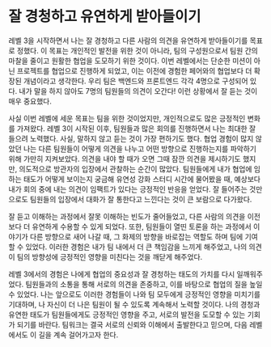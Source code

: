 # 잘 경청하고 유연하게 받아들이기

레벨 3을 시작하면서 나는 잘 경청하고 다른 사람의 의견을 유연하게 받아들이기를 목표로 정했다. 이 목표는 개인적인 발전을 위한 것이 아니라, 팀의 구성원으로서 팀원 간의 마찰을 줄이고 원활한 협업을 도모하기 위한 것이다. 이번 레벨에서는 단순한 미션이 아닌 프로젝트를 협업으로 진행하게 되었고, 이는 이전에 경험한 페어와의 협업보다 더 확장된 개념이라고 생각한다. 우리 팀은 백엔드와 프론트엔드 각각 4명으로 구성되어 있다. 내가 말을 하지 않아도 7명의 팀원들의 의견이 오간다! 이런 상황에서 잘 듣는 것이 매우 중요했다.

사실 이번 레벨에 세운 목표는 팀을 위한 것이었지만, 개인적으로도 많은 긍정적인 변화를 가져왔다. 레벨 3이 시작된 이후, 팀원들과 많은 회의를 진행하면서 나는 최대한 잘 들으려 노력했다. 사실, 말하지 않고 듣는 것이 가장 편하기도 했다. 협업 경험이 많지 않았던 나는 다른 팀원들이 어떻게 의견을 나누고 어떤 방향으로 진행하는지를 파악하기 위해 가만히 지켜보았다. 의견을 내야 할 때가 오면 그때 잠깐 의견을 제시하기도 했지만, 의도적으로 방관자의 입장에서 관찰하는 순간이 많았다. 팀원들에게 내가 협업에 임하는 태도가 어떻게 보이는지 궁금해 유연성 강화 스터디 시간에 물어봤을 때, 예상보다 내가 회의 중에 내는 의견이 임팩트가 있다는 긍정적인 반응을 얻었다. 잘 들어주는 것만으로도 팀원들의 입장에서 대화가 잘 통한다고 느낀다는 것이 큰 보람으로 다가왔다. 

잘 듣고 이해하는 과정에서 잘못 이해하는 빈도가 줄어들었고, 다른 사람의 의견을 이전보다 더 유연하게 수용할 수 있게 되었다. 또한, 팀원들이 열띤 토론을 하는 과정에서 이야기가 다른 방향으로 새어 나갈 때, 그 화제의 방향을 바로잡는 역할도 하며 팀에 기여할 수 있었다. 이러한 경험은 내가 팀 내에서 더 큰 책임감을 느끼게 해주었고, 나의 의견이 팀의 방향성에 긍정적인 영향을 미친다는 것을 깨닫게 해주었다.

레벨 3에서의 경험은 나에게 협업의 중요성과 잘 경청하는 태도의 가치를 다시 일깨워주었다. 팀원들과의 소통을 통해 서로의 의견을 존중하고, 이를 바탕으로 협업의 질을 높일 수 있었다. 나는 앞으로도 이러한 경험들이 나와 팀 모두에게 긍정적인 영향을 미치기를 기대하며, 나 자신이 더 나은 팀원이 될 수 있도록 계속해서 노력할 것이다. 나의 경청과 유연한 태도가 팀원들에게도 긍정적인 영향을 주고, 서로의 발전을 도모할 수 있는 기회가 되기를 바란다. 팀워크는 결국 서로의 신뢰와 이해에서 출발한다고 믿으며, 다음 레벨에서도 이 길을 계속 걸어가고자 한다.
